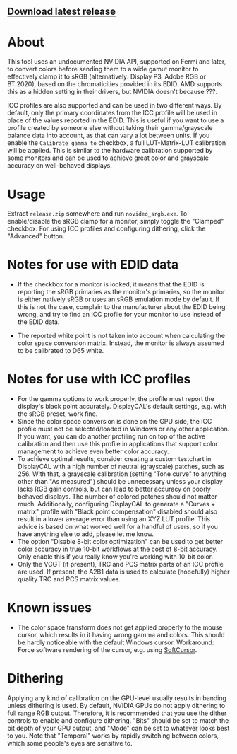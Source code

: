 ## [Download latest release](https://github.com/ledoge/novideo_srgb/releases/latest/download/release.zip)

# About
This tool uses an undocumented NVIDIA API, supported on Fermi and later, to convert colors before sending them to a wide gamut monitor to effectively clamp it to sRGB (alternatively: Display P3, Adobe RGB or BT.2020), based on the chromaticities provided in its EDID. AMD supports this as a hidden setting in their drivers, but NVIDIA doesn't because ???.

ICC profiles are also supported and can be used in two different ways. By default, only the primary coordinates from the ICC profile will be used in place of the values reported in the EDID. This is useful if you want to use a profile created by someone else without taking their gamma/grayscale balance data into account, as that can vary a lot between units. If you enable the `Calibrate gamma to` checkbox, a full LUT-Matrix-LUT calibration will be applied. This is similar to the hardware calibration supported by some monitors and can be used to achieve great color and grayscale accuracy on well-behaved displays.

# Usage
Extract `release.zip` somewhere and run `novideo_srgb.exe`. To enable/disable the sRGB clamp for a monitor, simply toggle the "Clamped" checkbox. For using ICC profiles and configuring dithering, click the "Advanced" button.

# Notes for use with EDID data
* If the checkbox for a monitor is locked, it means that the EDID is reporting the sRGB primaries as the monitor's primaries, so the monitor is either natively sRGB or uses an sRGB emulation mode by default. If this is not the case, complain to the manufacturer about the EDID being wrong, and try to find an ICC profile for your monitor to use instead of the EDID data.

* The reported white point is not taken into account when calculating the color space conversion matrix. Instead, the monitor is always assumed to be calibrated to D65 white.

# Notes for use with ICC profiles

* For the gamma options to work properly, the profile must report the display's black point accurately. DisplayCAL's default settings, e.g. with the sRGB preset, work fine.
* Since the color space conversion is done on the GPU side, the ICC profile must not be selected/loaded in Windows or any other application. If you want, you can do another profiling run on top of the active calibration and then use this profile in applications that support color management to achieve even better color accuracy.
* To achieve optimal results, consider creating a custom testchart in DisplayCAL with a high number of neutral (grayscale) patches, such as 256. With that, a grayscale calibration (setting "Tone curve" to anything other than "As measured") should be unnecessary unless your display lacks RGB gain controls, but can lead to better accuracy on poorly behaved displays. The number of colored patches should not matter much. Additionally, configuring DisplayCAL to generate a "Curves + matrix" profile with "Black point compensation" disabled should also result in a lower average error than using an XYZ LUT profile. This advice is based on what worked well for a handful of users, so if you have anything else to add, please let me know.
* The option "Disable 8-bit color optimization" can be used to get better color accuracy in true 10-bit workflows at the cost of 8-bit accuracy. Only enable this if you really know you're working with 10-bit color.
* Only the VCGT (if present), TRC and PCS matrix parts of an ICC profile are used. If present, the A2B1 data is used to calculate (hopefully) higher quality TRC and PCS matrix values.

# Known issues

* The color space transform does not get applied properly to the mouse cursor, which results in it having wrong gamma and colors. This should be hardly noticeable with the default Windows cursor. Workaround: Force software rendering of the cursor, e.g. using [SoftCursor](https://www.monitortests.com/forum/Thread-SoftCursor).

# Dithering

Applying any kind of calibration on the GPU-level usually results in banding unless dithering is used. By default, NVIDIA GPUs do not apply dithering to full range RGB output. Therefore, it is recommended that you use the dither controls to enable and configure dithering. "Bits" should be set to match the bit depth of your GPU output, and "Mode" can be set to whatever looks best to you. Note that "Temporal" works by rapidly switching between colors, which some people's eyes are sensitive to.
